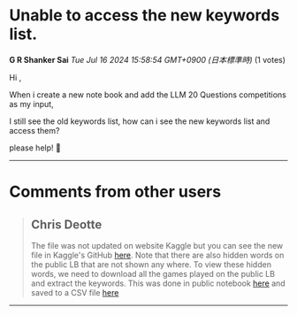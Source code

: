 # Unable to access the new keywords list.

**G R Shanker Sai** *Tue Jul 16 2024 15:58:54 GMT+0900 (日本標準時)* (1 votes)

Hi ,

When i create a new note book and add the LLM 20 Questions competitions as my input,

I still see the old keywords list, how can i see the new keywords list and access them? 

please help! 🙂



---

 # Comments from other users

> ## Chris Deotte
> 
> The file was not updated on website Kaggle but you can see the new file in Kaggle's GitHub [here](https://github.com/Kaggle/kaggle-environments/blob/master/kaggle_environments/envs/llm_20_questions/keywords.py). Note that there are also hidden words on the public LB that are not shown any where. To view these hidden words, we need to download all the games played on the public LB and extract the keywords. This was done in public notebook [here](https://www.kaggle.com/code/waechter/llm-20-questions-games-dataset/notebook) and saved to a CSV file [here](https://www.kaggle.com/code/waechter/llm-20-questions-games-dataset/output?select=keywords.csv)
> 
> 
> 


---

